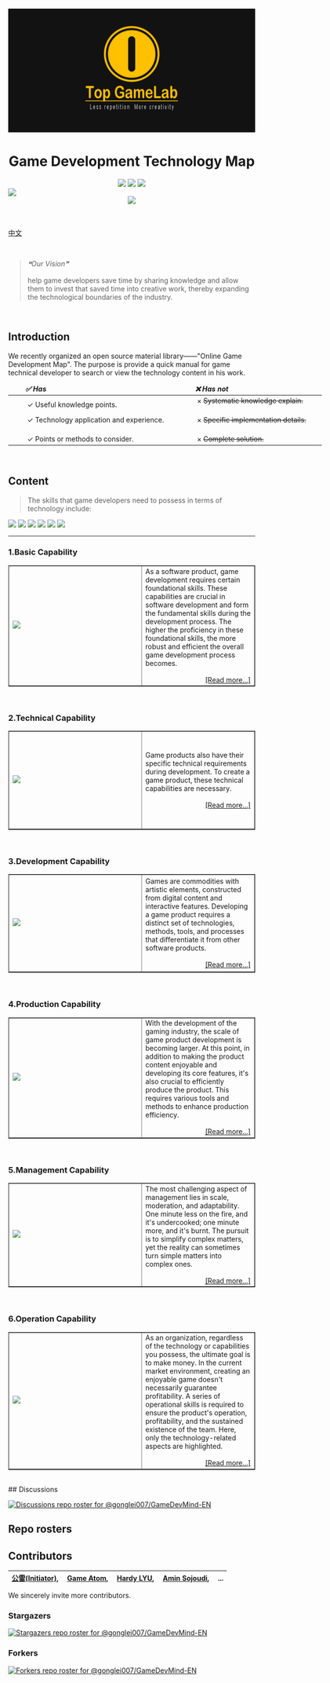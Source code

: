 
<p align="center">
  <img src="images/repository-open-graph.png">
  <h1 align="center">Game Development Technology Map</h1>
<!--
  <img src="images/GLTOP_logo_circle_512x512.png" height="128">
  <p align="center">
    A quick navigation map for game developers.</p>
  </p>
-->  
  <p align="center">
      <a href="https://github.com/gonglei007/GameDevMind-EN/watchers" target="_blank"><img src="https://img.shields.io/github/watchers/gonglei007/GameDevMind-EN.svg" style="display: inherit;"/></a>
      <a href="https://github.com/gonglei007/GameDevMind-EN/stargazers" target="_blank"><img src="https://img.shields.io/github/stars/gonglei007/GameDevMind-EN.svg" style="display: inherit;"/></a>
      <a href="https://github.com/gonglei007/GameDevMind-EN/network/members" target="_blank"><img src="https://img.shields.io/github/forks/gonglei007/GameDevMind-EN.svg" style="display: inherit;"/></a>
      <img src="https://img.shields.io/github/repo-size/gonglei007/GameDevMind-EN.svg" style="display: inherit;"/>
      <a href="https://github.com/gonglei007/GameDevMind-EN/graphs/contributors" target="_blank"><img src="https://img.shields.io/github/contributors/gonglei007/GameDevMind-EN.svg" style="display: inherit;"/></a>
  </p>
</p>
<br/>

[中文](https://github.com/gonglei007/GameDevMind)

<br/>

> *❝Our Vision❞* <br/><br/>help game developers save time by sharing knowledge and allow them to invest that saved time into creative work, thereby expanding the technological boundaries of the industry.

<br/>

## Introduction
<p>
We recently organized an open source material library——"Online Game Development Map". The purpose is provide a quick manual for game technical developer to search or view the technology content in his work.
<br/>

<div align="center">
    <table style="width:640px;">
        <thead style="font-weight: bold; font-style: italic;">
            <tr>
                <td>&emsp;&emsp;✅ Has &emsp;&emsp;</td>
                <td>&emsp;&emsp;❌ Has not &emsp;&emsp;</td>
            </tr>
        </thead>
        <tbody>
            <tr>
                <td>&emsp;&emsp; ✓ Useful knowledge points. &emsp;&emsp;</td>
                <td>&emsp;&emsp; × <strike>Systematic knowledge explain.</strike> &emsp;&emsp;</td>
            </tr>
            <tr>
                <td>&emsp;&emsp; ✓ Technology application and experience. &emsp;&emsp;</td>
                <td>&emsp;&emsp; × <strike>Specific implementation details.</strike> &emsp;&emsp;</td>
            </tr>
            <tr>
                <td>&emsp;&emsp; ✓ Points or methods to consider. &emsp;&emsp;</td>
                <td>&emsp;&emsp; × <strike>Complete solution.</strike> &emsp;&emsp;</td>
            </tr>
        </tbody>
    </table>
</div>


<!--
## Overview
![image loading...](exports-en/0.Overview.png)
<br/>
-->

<br/>

## Content
> The skills that game developers need to possess in terms of technology include:

<p>

![](https://img.shields.io/static/v1?label=1&message=Basic%20Capability&color=red)
![](https://img.shields.io/static/v1?label=2&message=Technical%20Capability&color=orange)
![](https://img.shields.io/static/v1?label=3&message=Development%20Capability&color=yellow)
![](https://img.shields.io/static/v1?label=4&message=Production%20Capability&color=green)
![](https://img.shields.io/static/v1?label=5&message=Management%20Capability&color=blue)
![](https://img.shields.io/static/v1?label=6&message=Operation%20Capability&color=purple)
  
</p>

----

### 1.Basic Capability
<table width="100%" border=1>
    <tr>
        <td width="256" height="192">
            <a href="mds/1.Basic%20Capability/1.Basic%20Capability.md"><img src="./images/subjects/subjects.001.jpeg" height="192"></img></a>
        </td>
        <td>
            <div align="top">
            As a software product, game development requires certain foundational skills. These capabilities are crucial in software development and form the fundamental skills during the development process. The higher the proficiency in these foundational skills, the more robust and efficient the overall game development process becomes.
            </div>
            <br/>
            <div align="right"><a href="mds/1.Basic%20Capability/1.Basic%20Capability.md">[Read more...]</a></div>
        </td>
    </tr>
</table>

<br/>

### 2.Technical Capability
<table width="100%" border=1>
    <tr>
        <td width="256" height="192">
            <a href="mds/2.Technical%20Capability/2.Technical%20Capability.md"><img src="./images/subjects/subjects.002.jpeg" height="192"></img></a>
        </td>
        <td>
            <div align="top">
                Game products also have their specific technical requirements during development. To create a game product, these technical capabilities are necessary.
            </div>
            <br/>
            <div align="right"><a href="mds/2.Technical%20Capability/2.Technical%20Capability.md">[Read more...]</a></div>
        </td>
    </tr>
</table>

<br/>

### 3.Development Capability
<table width="100%" border=1>
    <tr>
        <td width="256" height="192">
            <a href="mds/3.Development%20Capability/3.Development%20Capability.md"><img src="./images/subjects/subjects.003.jpeg" height="192"></img></a>
        </td>
        <td>
            <div align="top">
                Games are commodities with artistic elements, constructed from digital content and interactive features. Developing a game product requires a distinct set of technologies, methods, tools, and processes that differentiate it from other software products.
            </div>
            <br/>
            <div align="right"><a href="mds/3.Development%20Capability/3.Development%20Capability.md">[Read more...]</a></div>
        </td>
    </tr>
</table>

<br/>

### 4.Production Capability
<table width="100%" border=1>
    <tr>
        <td width="256" height="192">
            <a href="mds/4.Production%20Capability/4.Production%20Capability.md"><img src="./images/subjects/subjects.004.jpeg" height="192"></img></a>
        </td>
        <td>
            <div align="top">
                With the development of the gaming industry, the scale of game product development is becoming larger. At this point, in addition to making the product content enjoyable and developing its core features, it's also crucial to efficiently produce the product. This requires various tools and methods to enhance production efficiency.
            </div>
            <br/>
            <div align="right"><a href="mds/4.Production%20Capability/4.Production%20Capability.md">[Read more...]</a></div>
        </td>
    </tr>
</table>

<br/>

### 5.Management Capability
<table width="100%" border=1>
    <tr>
        <td width="256" height="192">
            <a href="mds/5.Management%20Capability/5.Management%20Capability.md"><img src="./images/subjects/subjects.005.jpeg" height="192"></img></a>
        </td>
        <td>
            <div align="top">
                The most challenging aspect of management lies in scale, moderation, and adaptability. One minute less on the fire, and it's undercooked; one minute more, and it's burnt. The pursuit is to simplify complex matters, yet the reality can sometimes turn simple matters into complex ones.
            </div>
            <br/>
            <div align="right"><a href="mds/5.Management%20Capability/5.Management%20Capability.md">[Read more...]</a></div>
        </td>
    </tr>
</table>

<br/>
        
### 6.Operation Capability
<table width="100%" border=1>
    <tr>
        <td width="256" height="192">
            <a href="mds/6.Operation%20Capability/6.Operation%20Capability.md"><img src="./images/subjects/subjects.006.jpeg" height="192"></img></a>
        </td>
        <td>
            <div align="top">
                As an organization, regardless of the technology or capabilities you possess, the ultimate goal is to make money. In the current market environment, creating an enjoyable game doesn't necessarily guarantee profitability. A series of operational skills is required to ensure the product's operation, profitability, and the sustained existence of the team. Here, only the technology-related aspects are highlighted.
            </div>
            <br/>
            <div align="right"><a href="mds/6.Operation%20Capability/6.Operation%20Capability.md">[Read more...]</a></div>
        </td>
    </tr>
</table>

<br/>
<!--
## Preview
*[[ Map Overview ]](exports/0.Overview.png)*
![image loading...](overview/overview-h.png)
<br/>
-->
## Discussions

[![Discussions repo roster for @gonglei007/GameDevMind-EN](https://reporoster.com/stars/gonglei007/GameDevMind-EN)](https://github.com/gonglei007/GameDevMind-EN/discussions)

<!--
## Edit and View
* Use XMind to edit the content of folder /xminds/.<br/>
* View quickly in folder /exports/.
* Markdown text content folder（/mds/）。<br/>
-->
## Repo rosters
## Contributors

| [公雷(Initiator)](https://github.com/gonglei007),&emsp; [Game Atom](https://github.com/gameatom),&emsp; [Hardy LYU](https://github.com/Colythme),&emsp;  [Amin Sojoudi](https://github.com/AminSojoudi),&emsp;  ... |
| :---: |

We sincerely invite more contributors.
<br/>

### Stargazers
[![Stargazers repo roster for @gonglei007/GameDevMind-EN](https://reporoster.com/stars/gonglei007/GameDevMind-EN)](https://github.com/gonglei007/GameDevMind-EN/stargazers)
<br/>
### Forkers
[![Forkers repo roster for @gonglei007/GameDevMind-EN](https://reporoster.com/forks/gonglei007/GameDevMind-EN)](https://github.com/gonglei007/GameDevMind-EN/network/members)

<!--
## Contact us
Email: gonglei007@hotmail.com
-->
